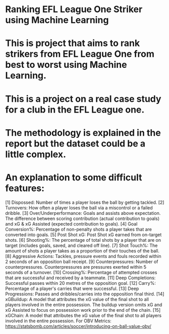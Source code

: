 # Ranking EFL League One Striker using Machine Learning
# This is project that aims to rank strikers from EFL League One from best to worst using Machine Learning.
# This is a project on a real case study for a club in the EFL League one.
# The methodology is explained in the report but the dataset could be a little complex.
# An explanation to some difficult features:
[1] Dispossed: Number of times a player loses the ball by getting tackled.
[2] Turnovers: How often a player loses the ball via a miscontrol or a failed dribble.
[3] Over/Underperformance: Goals and assists above expectation. The difference between scoring contribution (actual contribution to goals) and xG & xG Assisted (expected contribution to goals).
[4] Goal Conversion%: Percentage of non-penalty shots a player takes that are converted into goals.
[5] Post Shot xG: Post Shot xG earned from on-target shots.
[6] Shooting%: The percentage of total shots by a player that are on target (includes goals, saved, and cleared off line).
[7] Shot Touch%: The amount of shots a player takes as a proportion of their touches of the ball.
[8] Aggressive Actions: Tackles, pressure events and fouls recorded within 2 seconds of an opposition ball receipt.
[9] Counterpressures: Number of counterpressures. Counterpressures are pressures exerted within 5 seconds of a turnover.
[10] Crossing%: Percentage of attempted crosses that are successful and received by a teammate.
[11] Deep Completions: Successful passes within 20 metres of the opposition goal.
[12] Carry%: Percentage of a player's carries that were successful.
[13] Deep Progressions: Passes and dribbles/carries into the opposition final third.
[14] xGBuildup: A model that attributes the xG value of the final shot to all players involved in the entire possession. The buildup version omits xG and xG Assisted to focus on possession work prior to the end of the chain.
[15] xGChain: A model that attributes the xG value of the final shot to all players involved in the entire possession.
For OBV Metrics:
https://statsbomb.com/articles/soccer/introducing-on-ball-value-obv/ 
